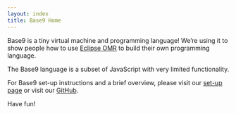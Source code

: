 ```yaml
---
layout: index
title: Base9 Home
---
```


Base9 is a tiny virtual machine and programming language! We’re using it to show people how to use [Eclipse OMR] to build their own programming language. 

[Eclipse OMR]: https://www.eclipse.org/omr/

The Base9 language is a subset of JavaScript with very limited functionality. 

For Base9 set-up instructions and a brief overview, please visit our [set-up page] or visit our [GitHub].

Have fun!

[set-up page]: ./SetupBase9.md
[GitHub]: https://github.com/b9org/b9
